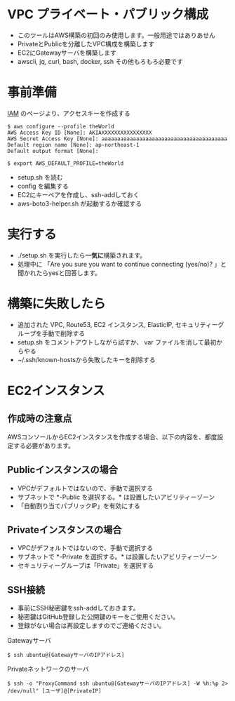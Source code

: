 # VPC プライベート・パブリック構成

* このツールはAWS構築の初回のみ使用します。一般用途ではありあせん
* PrivateとPublicを分離したVPC構成を構築します
* EC2にGatewayサーバを構築します
* awscli, jq, curl, bash, docker, ssh その他もろもろ必要です

# 事前準備

[IAM](https://console.aws.amazon.com/iam/home) のページより、アクセスキーを作成する

	$ aws configure --profile theWorld
	AWS Access Key ID [None]: AKIAXXXXXXXXXXXXXXXX
	AWS Secret Access Key [None]: aaaaaaaaaaaaaaaaaaaaaaaaaaaaaaaaaaaaaaaa
	Default region name [None]: ap-northeast-1
	Default output format [None]:

	$ export AWS_DEFAULT_PROFILE=theWorld

* setup.sh を読む
* config を編集する
* EC2にキーペアを作成し、ssh-addしておく
* aws-boto3-helper.sh が起動するか確認する

# 実行する

* ./setup.sh を実行したら**一気に**構築されます。
* 処理中に 「Are you sure you want to continue connecting (yes/no)? 」と聞かれたらyesと回答します。

# 構築に失敗したら

* 追加された VPC, Route53, EC2 インスタンス, ElasticIP, セキュリティーグループを手動で削除する
* setup.sh をコメントアウトしながら試すか、 var ファイルを消して最初からやる
* ~/.ssh/known-hostsから失敗したキーを削除する

# EC2インスタンス

## 作成時の注意点

AWSコンソールからEC2インスタンスを作成する場合、以下の内容を、都度設定する必要があります。

## Publicインスタンスの場合

* VPCがデフォルトではないので、手動で選択する
* サブネットで \*-Public を選択する。\* は設置したいアビリティーゾーン
* 「自動割り当てパブリックIP」を有効にする

## Privateインスタンスの場合

* VPCがデフォルトではないので、手動で選択する
* サブネットで \*-Private を選択する。\* は設置したいアビリティーゾーン
* セキュリティーグループは「Private」を選択する

## SSH接続

* 事前にSSH秘密鍵をssh-addしておきます。
* 秘密鍵はGitHub登録した公開鍵のキーをご使用ください。
* 登録がない場合は再設定しますのでご連絡ください。

Gatewayサーバ

	$ ssh ubuntu@[GatewayサーバのIPアドレス]

Privateネットワークのサーバ

	$ ssh -o "ProxyCommand ssh ubuntu@[GatewayサーバのIPアドレス] -W %h:%p 2> /dev/null" [ユーザ]@[PrivateIP]


